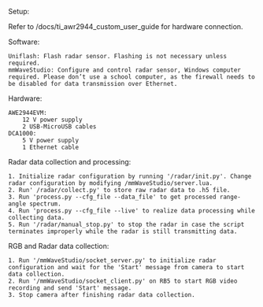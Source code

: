 Setup: 

Refer to /docs/ti_awr2944_custom_user_guide for hardware connection.

Software: 

    Uniflash: Flash radar sensor. Flashing is not necessary unless required.
    mmWaveStudio: Configure and control radar sensor, Windows computer required. Please don’t use a school computer, as the firewall needs to be disabled for data transmission over Ethernet.

Hardware:

    AWE2944EVM:
        12 V power supply
        2 USB-MicroUSB cables
    DCA1000:
        5 V power supply
        1 Ethernet cable

Radar data collection and processing:

    1. Initialize radar configuration by running '/radar/init.py'. Change radar configuration by modifying /mmWaveStudio/server.lua.
    2. Run' /radar/collect.py' to store raw radar data to .h5 file.
    3. Run 'process.py --cfg_file --data_file' to get processed range-angle spectrum.
    4. Run 'process.py --cfg_file --live' to realize data processing while collecting data. 
    5. Run '/radar/manual_stop.py' to stop the radar in case the script terminates improperly while the radar is still transmitting data.

RGB and Radar data collection:

    1. Run '/mmWaveStudio/socket_server.py' to initialize radar configuration and wait for the 'Start' message from camera to start data collection.
    2. Run '/mmWaveStudio/socket_client.py' on RB5 to start RGB video recording and send 'Start' message.
    3. Stop camera after finishing radar data collection.
